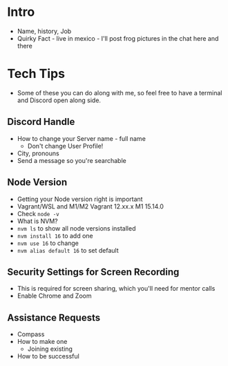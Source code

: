 # Intro

- Name, history, Job
- Quirky Fact - live in mexico - I'll post frog pictures in the chat here and there

# Tech Tips

- Some of these you can do along with me, so feel free to have a terminal and Discord open along side.

## Discord Handle

- How to change your Server name - full name
  - Don't change User Profile!
- City, pronouns
- Send a message so you're searchable

## Node Version

- Getting your Node version right is important
- Vagrant/WSL and M1/M2
  Vagrant 12.xx.x
  M1 15.14.0
- Check `node -v`
- What is NVM?
- `nvm ls` to show all node versions installed
- `nvm install 16` to add one
- `nvm use 16` to change
- `nvm alias default 16` to set default

## Security Settings for Screen Recording

- This is required for screen sharing, which you'll need for mentor calls
- Enable Chrome and Zoom

## Assistance Requests

- Compass
- How to make one
  - Joining existing
- How to be successful
